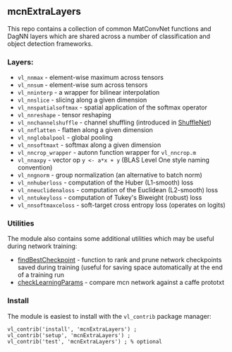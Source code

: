 ## mcnExtraLayers

This repo contains a collection of common MatConvNet functions and DagNN layers which are shared across a number of classification and object detection frameworks.

### Layers:

* `vl_nnmax` - element-wise maximum across tensors
* `vl_nnsum` - element-wise sum across tensors
* `vl_nninterp` - a wrapper for bilinear interpolation
* `vl_nnslice` - slicing along a given dimension
* `vl_nnspatialsoftmax` - spatial application of the softmax operator
* `vl_nnreshape` -  tensor reshaping
* `vl_nnchannelshuffle` -  channel shuffling (introduced in [ShuffleNet](https://arxiv.org/abs/1707.01083))
* `vl_nnflatten` - flatten along a given dimension
* `vl_nnglobalpool` - global pooling
* `vl_nnsoftmaxt` - softmax along a given dimension
* `vl_nncrop_wrapper` - autonn function wrapper for `vl_nncrop.m`
* `vl_nnaxpy` - vector op `y <- a*x + y` (BLAS Level One style naming convention)
* `vl_nngnorm` - group normalization (an alternative to batch norm)
* `vl_nnhuberloss` - computation of the Huber (L1-smooth) loss
* `vl_nneuclidenaloss` - computation of the Euclidean (L2-smooth) loss
* `vl_nntukeyloss` - computation of Tukey's Biweight (robust) loss
* `vl_nnsoftmaxceloss` - soft-target cross entropy loss (operates on logits)

### Utilities

The module also contains some additional utilities which may be useful during network training:

* [findBestCheckpoint](https://github.com/albanie/mcnExtraLayers/blob/master/utils/findBestCheckpoint.m) - function to rank and prune network checkpoints saved during training (useful for saving space automatically at the end of a training run
* [checkLearningParams](https://github.com/albanie/mcnExtraLayers/blob/master/utils/checkLearningParams.m) - compare mcn network against a caffe prototxt

### Install

The module is easiest to install with the `vl_contrib` package manager:

```
vl_contrib('install', 'mcnExtraLayers') ;
vl_contrib('setup', 'mcnExtraLayers') ;
vl_contrib('test', 'mcnExtraLayers') ; % optional
```
